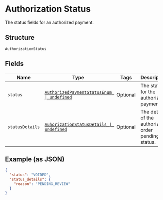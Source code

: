 
# Authorization Status

The status fields for an authorized payment.

## Structure

`AuthorizationStatus`

## Fields

| Name | Type | Tags | Description |
|  --- | --- | --- | --- |
| `status` | [`AuthorizedPaymentStatusEnum \| undefined`](../../doc/models/authorized-payment-status-enum.md) | Optional | The status for the authorized payment. |
| `statusDetails` | [`AuhorizationStatusDetails \| undefined`](../../doc/models/auhorization-status-details.md) | Optional | The details of the authorized order pending status. |

## Example (as JSON)

```json
{
  "status": "VOIDED",
  "status_details": {
    "reason": "PENDING_REVIEW"
  }
}
```

